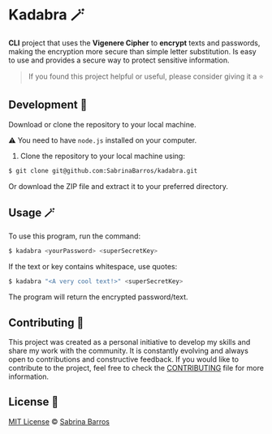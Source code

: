 # Kadabra 🪄

**CLI** project that uses the **Vigenere Cipher** to **encrypt** texts and passwords, making the encryption more secure than simple letter substitution. Is easy to use and provides a secure way to protect sensitive information.

> If you found this project helpful or useful, please consider giving it a ⭐

## Development 🔧

Download or clone the repository to your local machine.

⚠️ You need to have `node.js` installed on your computer.

1. Clone the repository to your local machine using:

```sh
$ git clone git@github.com:SabrinaBarros/kadabra.git
```

Or download the ZIP file and extract it to your preferred directory.

## Usage 🪄

To use this program, run the command:

```sh
$ kadabra <yourPassword> <superSecretKey>
```

If the text or key contains whitespace, use quotes:

```sh
$ kadabra "<A very cool text!>" <superSecretKey>
```

The program will return the encrypted password/text.

## Contributing 💌

This project was created as a personal initiative to develop my skills and share my work with the community. It is constantly evolving and always open to contributions and constructive feedback. If you would like to contribute to the project, feel free to check the [CONTRIBUTING](CONTRIBUTING.md) file for more information. 

## License 📃

[MIT License](https://github.com/SabrinaBarros/retro-games-api/blob/master/LICENSE.md) © [Sabrina Barros](https://github.com/SabrinaBarros)